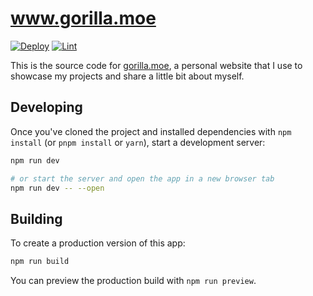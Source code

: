 # www.gorilla.moe

[![Deploy](https://github.com/gorillamoe/www.gorilla.moe/actions/workflows/deploy.yml/badge.svg)](https://github.com/gorillamoe/www.gorilla.moe/actions/workflows/deploy.yml)
[![Lint](https://github.com/gorillamoe/www.gorilla.moe/actions/workflows/lint.yml/badge.svg)](https://github.com/gorillamoe/www.gorilla.moe/actions/workflows/lint.yml)

This is the source code for [gorilla.moe](https://gorilla.moe),
a personal website that I use to showcase my projects and share a little bit about myself.

## Developing

Once you've cloned the project and installed dependencies with `npm install` (or `pnpm install` or `yarn`), start a development server:

```bash
npm run dev

# or start the server and open the app in a new browser tab
npm run dev -- --open
```

## Building

To create a production version of this app:

```bash
npm run build
```

You can preview the production build with `npm run preview`.
